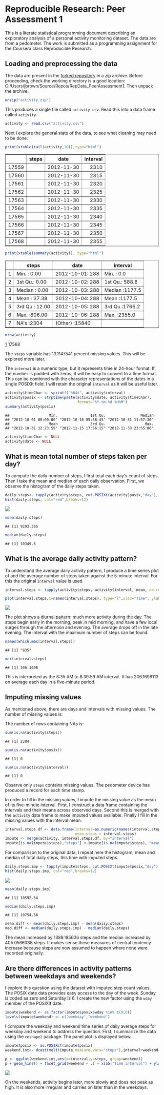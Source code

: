 # Reproducible Research: Peer Assessment 1

This is a literate statistical programming document describing an exploratory analysis of a personal activity monitoring dataset. The data are from a pedometer. The work is submitted as a programming assignment for the Coursera class Reproducible Research.




## Loading and preprocessing the data

The data are present in the [forked repository][1] in a zip archive. Before proceeding, check the working directory is a good location: C:/Users/jbrown/Source/Repos/RepData_PeerAssessment1. Then unpack the archive.


```r
unzip("activity.zip")
```

This produces a single file called `activity.csv`. Read this into a data frame called `activity`. 


```r
activity <- read.csv("activity.csv")
```

Next I explore the general state of the data, to see what cleaning may need to be done.


```r
print(xtable(tail(activity,10)),type="html")
```

<!-- html table generated in R 3.1.2 by xtable 1.7-4 package -->
<!-- Mon Mar 02 09:46:30 2015 -->
<table border=1>
<tr> <th>  </th> <th> steps </th> <th> date </th> <th> interval </th>  </tr>
  <tr> <td align="right"> 17559 </td> <td align="right">  </td> <td> 2012-11-30 </td> <td align="right"> 2310 </td> </tr>
  <tr> <td align="right"> 17560 </td> <td align="right">  </td> <td> 2012-11-30 </td> <td align="right"> 2315 </td> </tr>
  <tr> <td align="right"> 17561 </td> <td align="right">  </td> <td> 2012-11-30 </td> <td align="right"> 2320 </td> </tr>
  <tr> <td align="right"> 17562 </td> <td align="right">  </td> <td> 2012-11-30 </td> <td align="right"> 2325 </td> </tr>
  <tr> <td align="right"> 17563 </td> <td align="right">  </td> <td> 2012-11-30 </td> <td align="right"> 2330 </td> </tr>
  <tr> <td align="right"> 17564 </td> <td align="right">  </td> <td> 2012-11-30 </td> <td align="right"> 2335 </td> </tr>
  <tr> <td align="right"> 17565 </td> <td align="right">  </td> <td> 2012-11-30 </td> <td align="right"> 2340 </td> </tr>
  <tr> <td align="right"> 17566 </td> <td align="right">  </td> <td> 2012-11-30 </td> <td align="right"> 2345 </td> </tr>
  <tr> <td align="right"> 17567 </td> <td align="right">  </td> <td> 2012-11-30 </td> <td align="right"> 2350 </td> </tr>
  <tr> <td align="right"> 17568 </td> <td align="right">  </td> <td> 2012-11-30 </td> <td align="right"> 2355 </td> </tr>
   </table>

```r
print(xtable(summary(activity)), type="html")
```

<!-- html table generated in R 3.1.2 by xtable 1.7-4 package -->
<!-- Mon Mar 02 09:46:30 2015 -->
<table border=1>
<tr> <th>  </th> <th>     steps </th> <th>         date </th> <th>    interval </th>  </tr>
  <tr> <td align="right"> 1 </td> <td> Min.   :  0.00   </td> <td> 2012-10-01:  288   </td> <td> Min.   :   0.0   </td> </tr>
  <tr> <td align="right"> 2 </td> <td> 1st Qu.:  0.00   </td> <td> 2012-10-02:  288   </td> <td> 1st Qu.: 588.8   </td> </tr>
  <tr> <td align="right"> 3 </td> <td> Median :  0.00   </td> <td> 2012-10-03:  288   </td> <td> Median :1177.5   </td> </tr>
  <tr> <td align="right"> 4 </td> <td> Mean   : 37.38   </td> <td> 2012-10-04:  288   </td> <td> Mean   :1177.5   </td> </tr>
  <tr> <td align="right"> 5 </td> <td> 3rd Qu.: 12.00   </td> <td> 2012-10-05:  288   </td> <td> 3rd Qu.:1766.2   </td> </tr>
  <tr> <td align="right"> 6 </td> <td> Max.   :806.00   </td> <td> 2012-10-06:  288   </td> <td> Max.   :2355.0   </td> </tr>
  <tr> <td align="right"> 7 </td> <td> NA's   :2304   </td> <td> (Other)   :15840   </td> <td>  </td> </tr>
   </table>

```r
nrow(activity)
```

[1] 17568

The `steps` variable has 13.1147541 percent missing values. This will be explored more later.

The `interval` is a numeric type, but it represents time in 24-hour format. If the number is padded with zeros, it will be easy to convert to a time format.  This can be combined with the character representations of the dates in a single POSIXlt field. I will retain the original `interval` as it will be useful later.



```r
activity$timeChar <- sprintf("%04d", activity$interval)
activity$posix <- strptime(paste(activity$date, activity$timeChar), 
                                 format="%Y-%m-%d %H%M")
summary(activity$posix)
```

```
##                  Min.               1st Qu.                Median 
## "2012-10-01 00:00:00" "2012-10-16 05:58:45" "2012-10-31 11:57:30" 
##                  Mean               3rd Qu.                  Max. 
## "2012-10-31 12:23:59" "2012-11-15 17:56:15" "2012-11-30 23:55:00"
```

```r
activity$timeChar <- NULL
activity$date <- NULL
```

## What is mean total number of steps taken per day?

To compute the daily number of steps, I first total each day's count of steps. Then I take the mean and median of each daily observation.  First, we observe the histogram of the daily steps taken. 


```r
daily.steps<- tapply(activity$steps, cut.POSIXt(activity$posix,"day"), sum, na.rm=T)
hist(daily.steps, col="red",breaks=12)
```

![](PA1_template_files/figure-html/mean-daily-steps-1.png) 

```r
mean(daily.steps)
```

```
## [1] 9203.355
```

```r
median(daily.steps)
```

```
## [1] 10349.5
```

## What is the average daily activity pattern?

To understand the average daily activity pattern, I produce a time series plot of and the average number of steps taken against the 5-minute interval.  For this the original `interval` value is used.


```r
interval.steps <- tapply(activity$steps, activity$interval, mean, na.rm=T)

plot(interval.steps,x=names(interval.steps), type="l",xlab="Time", ylab="Average daily steps",main="Daily Activity Pattern", lwd=2, col="blue")
```

![](PA1_template_files/figure-html/daily-activity-chart-1.png) 

The plot shows a diurnal pattern: much more activity during the day. The steps begin early in the morning, peak in mid morning, and have a few local surges through the afternoon and evening. The average drops off in the late evening. The interval with the maximum number of steps can be found. 


```r
names(which.max(interval.steps))
```

```
## [1] "835"
```

```r
max(interval.steps)
```

```
## [1] 206.1698
```

This is interpreted as the 8:35 AM to 8:39:59 AM interval. It has 206.1698113 on average each day in a five-minute period. 

## Imputing missing values

As mentioned above, there are days and intervals with missing values.  The number of missing values is: 

The number of rows containing NAs is:

```r
sum(is.na(activity$steps))
```

```
## [1] 2304
```

```r
sum(is.na(activity$posix))
```

```
## [1] 0
```

```r
sum(is.na(activity$interval))
```

```
## [1] 0
```
Observe only `steps` contains missing values. The pedometer device has produced a record for each time stamp. 


In order to fill in the missing values, I impute the missing value as the mean of its five-minute interval. First, I construct a data frame containing the intervals and their means across observed days. Second this is merged with the `activity` data frame to make imputed values available. Finally I fill in the missing values with the interval mean.


```r
interval.steps.df <- data.frame(interval=as.numeric(names(interval.steps)),
                                mean.steps = interval.steps)
impute <- merge(activity, interval.steps.df, by="interval")
impute[is.na(impute$steps),"steps"] <-impute[is.na(impute$steps), "mean.steps"] 
```

For comparison to the original data, I repeat here the histogram, mean and median of total daily steps, this time with imputed steps.


```r
daily.steps.imp <- tapply(impute$steps, cut.POSIXt(impute$posix,"day"), sum)
hist(daily.steps.imp, col="red",breaks=12)
```

![](PA1_template_files/figure-html/imputed-summary-1.png) 

```r
mean(daily.steps.imp)
```

```
## [1] 10592.54
```

```r
median(daily.steps.imp)
```

```
## [1] 10754.56
```

```r
mean.diff <- mean(daily.steps.imp) - mean(daily.steps) 
med.diff <- median(daily.steps.imp) - median(daily.steps)
```

The mean increased by 1389.185636 steps and the median increased by 405.0566038 steps.  It makes sense these measures of central tendency increase because steps are now assumed to happen where none were recorded originally.  


## Are there differences in activity patterns between weekdays and weekends?
I explore this question using the dataset with imputed step count values. The POSIX date data provides easy access to the day of the week. Sunday is coded as zero and Saturday is 6.  I create the new factor using the `wday` member of the POSIXlt date.


```r
impute$weekend <- as.factor(impute$posix$wday %in% c(0,6))
levels(impute$weekend) <- c("weekday","weekend")
```


I compare the weekday and weekend time series of daily average steps for weekday and weekend to address the question.  First, I summarize the data using the `reshape2` package. The panel plot is displayed below.


```r
impute$posix <- as.POSIXct(impute$posix)
weekend.int<- dcast(melt(impute,measure.vars="steps"),interval+weekend~variable,mean)
                    
p <- ggplot(weekend.int,aes(x=interval,y=steps, group=weekend))
p + geom_line() + facet_grid(weekend ~ .) + xlab("Time interval") + ylab("Average number of steps")
```

![](PA1_template_files/figure-html/panel-plot-weekend-1.png) 

On the weekends, activity begins later, more slowly and does not peak as high. It is also more irregular and carries on later than in the weekdays.



[1]:https://github.com/rdpeng/RepData_PeerAssessment1
